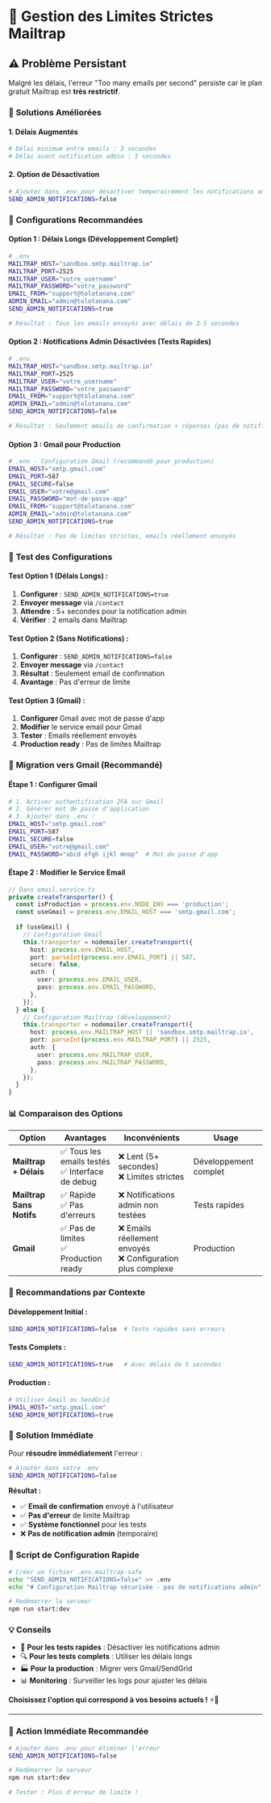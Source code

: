 # 🚨 Gestion des Limites Strictes Mailtrap

## ⚠️ **Problème Persistant**

Malgré les délais, l'erreur "Too many emails per second" persiste car le plan gratuit Mailtrap est **très restrictif**.

### 🔧 **Solutions Améliorées**

#### **1. Délais Augmentés**
```bash
# Délai minimum entre emails : 3 secondes
# Délai avant notification admin : 5 secondes
```

#### **2. Option de Désactivation**
```bash
# Ajouter dans .env pour désactiver temporairement les notifications admin
SEND_ADMIN_NOTIFICATIONS=false
```

### 🎯 **Configurations Recommandées**

#### **Option 1 : Délais Longs (Développement Complet)**
```bash
# .env
MAILTRAP_HOST="sandbox.smtp.mailtrap.io"
MAILTRAP_PORT=2525
MAILTRAP_USER="votre_username"
MAILTRAP_PASSWORD="votre_password"
EMAIL_FROM="support@tolotanana.com"
ADMIN_EMAIL="admin@tolotanana.com"
SEND_ADMIN_NOTIFICATIONS=true

# Résultat : Tous les emails envoyés avec délais de 3-5 secondes
```

#### **Option 2 : Notifications Admin Désactivées (Tests Rapides)**
```bash
# .env
MAILTRAP_HOST="sandbox.smtp.mailtrap.io"
MAILTRAP_PORT=2525
MAILTRAP_USER="votre_username"
MAILTRAP_PASSWORD="votre_password"
EMAIL_FROM="support@tolotanana.com"
ADMIN_EMAIL="admin@tolotanana.com"
SEND_ADMIN_NOTIFICATIONS=false

# Résultat : Seulement emails de confirmation + réponses (pas de notifications admin)
```

#### **Option 3 : Gmail pour Production**
```bash
# .env - Configuration Gmail (recommandé pour production)
EMAIL_HOST="smtp.gmail.com"
EMAIL_PORT=587
EMAIL_SECURE=false
EMAIL_USER="votre@gmail.com"
EMAIL_PASSWORD="mot-de-passe-app"
EMAIL_FROM="support@tolotanana.com"
ADMIN_EMAIL="admin@tolotanana.com"
SEND_ADMIN_NOTIFICATIONS=true

# Résultat : Pas de limites strictes, emails réellement envoyés
```

### 🧪 **Test des Configurations**

#### **Test Option 1 (Délais Longs) :**
1. **Configurer** : `SEND_ADMIN_NOTIFICATIONS=true`
2. **Envoyer message** via `/contact`
3. **Attendre** : 5+ secondes pour la notification admin
4. **Vérifier** : 2 emails dans Mailtrap

#### **Test Option 2 (Sans Notifications) :**
1. **Configurer** : `SEND_ADMIN_NOTIFICATIONS=false`
2. **Envoyer message** via `/contact`
3. **Résultat** : Seulement email de confirmation
4. **Avantage** : Pas d'erreur de limite

#### **Test Option 3 (Gmail) :**
1. **Configurer** Gmail avec mot de passe d'app
2. **Modifier** le service email pour Gmail
3. **Tester** : Emails réellement envoyés
4. **Production ready** : Pas de limites Mailtrap

### 🔄 **Migration vers Gmail (Recommandé)**

#### **Étape 1 : Configurer Gmail**
```bash
# 1. Activer authentification 2FA sur Gmail
# 2. Générer mot de passe d'application
# 3. Ajouter dans .env :
EMAIL_HOST="smtp.gmail.com"
EMAIL_PORT=587
EMAIL_SECURE=false
EMAIL_USER="votre@gmail.com"
EMAIL_PASSWORD="abcd efgh ijkl mnop"  # Mot de passe d'app
```

#### **Étape 2 : Modifier le Service Email**
```typescript
// Dans email.service.ts
private createTransporter() {
  const isProduction = process.env.NODE_ENV === 'production';
  const useGmail = process.env.EMAIL_HOST === 'smtp.gmail.com';
  
  if (useGmail) {
    // Configuration Gmail
    this.transporter = nodemailer.createTransport({
      host: process.env.EMAIL_HOST,
      port: parseInt(process.env.EMAIL_PORT) || 587,
      secure: false,
      auth: {
        user: process.env.EMAIL_USER,
        pass: process.env.EMAIL_PASSWORD,
      },
    });
  } else {
    // Configuration Mailtrap (développement)
    this.transporter = nodemailer.createTransport({
      host: process.env.MAILTRAP_HOST || 'sandbox.smtp.mailtrap.io',
      port: parseInt(process.env.MAILTRAP_PORT) || 2525,
      auth: {
        user: process.env.MAILTRAP_USER,
        pass: process.env.MAILTRAP_PASSWORD,
      },
    });
  }
}
```

### 📊 **Comparaison des Options**

| Option | Avantages | Inconvénients | Usage |
|--------|-----------|---------------|-------|
| **Mailtrap + Délais** | ✅ Tous les emails testés<br>✅ Interface de debug | ❌ Lent (5+ secondes)<br>❌ Limites strictes | Développement complet |
| **Mailtrap Sans Notifs** | ✅ Rapide<br>✅ Pas d'erreurs | ❌ Notifications admin non testées | Tests rapides |
| **Gmail** | ✅ Pas de limites<br>✅ Production ready | ❌ Emails réellement envoyés<br>❌ Configuration plus complexe | Production |

### 🎯 **Recommandations par Contexte**

#### **Développement Initial :**
```bash
SEND_ADMIN_NOTIFICATIONS=false  # Tests rapides sans erreurs
```

#### **Tests Complets :**
```bash
SEND_ADMIN_NOTIFICATIONS=true   # Avec délais de 5 secondes
```

#### **Production :**
```bash
# Utiliser Gmail ou SendGrid
EMAIL_HOST="smtp.gmail.com"
SEND_ADMIN_NOTIFICATIONS=true
```

### 🚀 **Solution Immédiate**

Pour **résoudre immédiatement** l'erreur :

```bash
# Ajouter dans votre .env
SEND_ADMIN_NOTIFICATIONS=false
```

**Résultat :**
- ✅ **Email de confirmation** envoyé à l'utilisateur
- ✅ **Pas d'erreur** de limite Mailtrap
- ✅ **Système fonctionnel** pour les tests
- ❌ **Pas de notification admin** (temporaire)

### 🔧 **Script de Configuration Rapide**

```bash
# Créer un fichier .env.mailtrap-safe
echo "SEND_ADMIN_NOTIFICATIONS=false" >> .env
echo "# Configuration Mailtrap sécurisée - pas de notifications admin" >> .env

# Redémarrer le serveur
npm run start:dev
```

### 💡 **Conseils**

- 🚀 **Pour les tests rapides** : Désactiver les notifications admin
- 🔍 **Pour les tests complets** : Utiliser les délais longs
- 🏭 **Pour la production** : Migrer vers Gmail/SendGrid
- 📊 **Monitoring** : Surveiller les logs pour ajuster les délais

**Choisissez l'option qui correspond à vos besoins actuels !** ⚡📧

---

### 🎯 **Action Immédiate Recommandée**

```bash
# Ajouter dans .env pour éliminer l'erreur
SEND_ADMIN_NOTIFICATIONS=false

# Redémarrer le serveur
npm run start:dev

# Tester : Plus d'erreur de limite !
```
